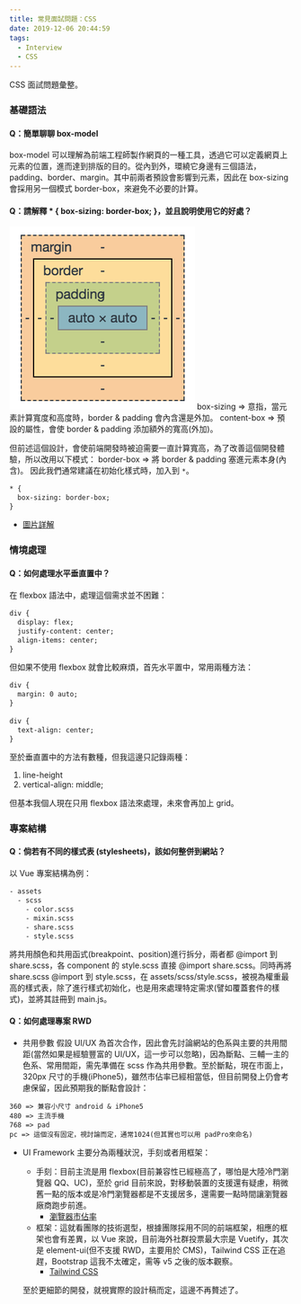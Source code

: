```yaml
---
title: 常見面試問題：CSS
date: 2019-12-06 20:44:59
tags:
  - Interview
  - CSS
---
```

CSS 面試問題彙整。
<!--more-->
### 基礎語法
#### Q：簡單聊聊 box-model
box-model 可以理解為前端工程師製作網頁的一種工具，透過它可以定義網頁上元素的位置，進而達到排版的目的。從內到外，環繞它身邊有三個語法，padding、border、margin。其中前兩者預設會影響到元素，因此在 box-sizing 會採用另一個模式 border-box，來避免不必要的計算。

#### Q：請解釋 * { box-sizing: border-box; }，並且說明使用它的好處？
![](/images/box-sizing.png)
box-sizing => 意指，當元素計算寬度和高度時，border & padding 會內含還是外加。
content-box => 預設的屬性，會使 border & padding 添加額外的寬高(外加)。

但前述這個設計，會使前端開發時被迫需要一直計算寬高，為了改善這個開發體驗，所以改用以下模式：
border-box => 將 border & padding 塞進元素本身(內含)。
因此我們通常建議在初始化樣式時，加入到 `*`。
```
* {
  box-sizing: border-box;
}
```
- [圖片詳解](https://zh-tw.learnlayout.com/box-sizing.html)

### 情境處理
#### Q：如何處理水平垂直置中？
在 flexbox 語法中，處理這個需求並不困難：
```
div {
  display: flex;
  justify-content: center;
  align-items: center;
}
```

但如果不使用 flexbox 就會比較麻煩，首先水平置中，常用兩種方法：
```
div {
  margin: 0 auto;
}

div {
  text-align: center;
}
```

至於垂直置中的方法有數種，但我這邊只記錄兩種：
1. line-height
2. vertical-align: middle;

但基本我個人現在只用 flexbox 語法來處理，未來會再加上 grid。

### 專案結構
#### Q：倘若有不同的樣式表 (stylesheets)，該如何整併到網站？ 
以 Vue 專案結構為例：
```
- assets
  - scss
    - color.scss
    - mixin.scss
    - share.scss
    - style.scss
```
將共用顏色和共用函式(breakpoint、position)進行拆分，兩者都 @import 到 share.scss，各 component 的 style.scss 直接 @import share.scss。同時再將 share.scss @import 到 style.scss，在 assets/scss/style.scss，被視為權重最高的樣式表，除了進行樣式初始化，也是用來處理特定需求(譬如覆蓋套件的樣式)，並將其註冊到 main.js。

#### Q：如何處理專案 RWD
- 共用參數
假設 UI/UX 為首次合作，因此會先討論網站的色系與主要的共用間距(當然如果是經驗豐富的 UI/UX，這一步可以忽略)，因為斷點、三輔一主的色系、常用間距，需先準備在 scss 作為共用參數。至於斷點，現在市面上，320px 尺寸的手機(iPhone5)，雖然市佔率已經相當低，但目前開發上仍會考慮保留，因此預期我的斷點會設計：
```
360 => 兼容小尺寸 android & iPhone5
480 => 主流手機
768 => pad
pc => 這個沒有固定，視討論而定，通常1024(但其實也可以用 padPro來命名)
```

- UI Framework
主要分為兩種狀況，手刻或者用框架：
  - 手刻：目前主流是用 flexbox(目前兼容性已經極高了，哪怕是大陸冷門瀏覽器 QQ、UC)，至於 grid 目前來說，對移動裝置的支援還有疑慮，稍微舊一點的版本或是冷門瀏覽器都是不支援居多，還需要一點時間讓瀏覽器廠商跑步前進。
    - [瀏覽器市佔率](https://hackmd.io/tlJAS8MqQ0qqJ0wh3sggsw)
  - 框架：這就看團隊的技術選型，根據團隊採用不同的前端框架，相應的框架也會有差異，以 Vue 來說，目前海外社群投票最大宗是 Vuetify，其次是 element-ui(但不支援 RWD，主要用於 CMS)，Tailwind CSS 正在追趕，Bootstrap 這我不太確定，需等 v5 之後的版本觀察。
    - [Tailwind CSS](https://hackmd.io/mmVT15NkT8KZJTR5octHlA)

  至於更細節的開發，就視實際的設計稿而定，這邊不再贅述了。